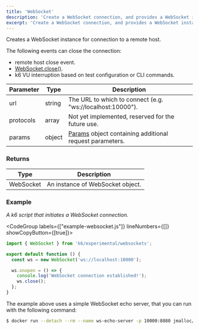 ```yaml
---
title: 'WebSocket'
description: 'Create a WebSocket connection, and provides a WebSocket instance to interact with the service.'
excerpt: 'Create a WebSocket connection, and provides a WebSocket instance to interact with the service.'
---
```


Creates a WebSocket instance for connection to a remote host.

The following events can close the connection:

- remote host close event.
- [WebSocket.close()](/javascript-api/k6-experimental/websockets/websocket/websocket-close).
- k6 VU interruption based on test configuration or CLI commands.

| Parameter | Type     | Description                                                                                                                                                                                                                                                              |
| --------- | -------- | ------------------------------------------------------------------------------------------------------------------------------------------------------------------------------------------------------------------------------------------------------------------------ |
| url       | string   | The URL to which to connect (e.g. "ws://localhost:10000").                                                                                                                                                                                                                            |
| protocols | array   | Not yet implemented, reserved for the future use.                                                                                                                                                                                                                            |
| params    | object   | [Params](/javascript-api/k6-experimental/websockets/params/) object containing additional request parameters.                                                                                                                                                                                |

### Returns

| Type                                         | Description           |
| -------------------------------------------- | --------------------- |
| WebSocket | An instance of WebSocket object. |

### Example

_A k6 script that initiates a WebSocket connection._

<CodeGroup labels={["example-websocket.js"]} lineNumbers={[]} showCopyButton={[true]}>

```javascript
import { WebSocket } from 'k6/experimental/websockets';

export default function () {
  const ws = new WebSocket('ws://localhost:10000');

  ws.onopen = () => {
    console.log('WebSocket connection established!');
    ws.close();
  };
}
```

</CodeGroup>

The example above uses a simple WebSocket echo server, that you can run with the following command:

<CodeGroup>

```bash
$ docker run --detach --rm --name ws-echo-server -p 10000:8080 jmalloc/echo-server
```
</CodeGroup>